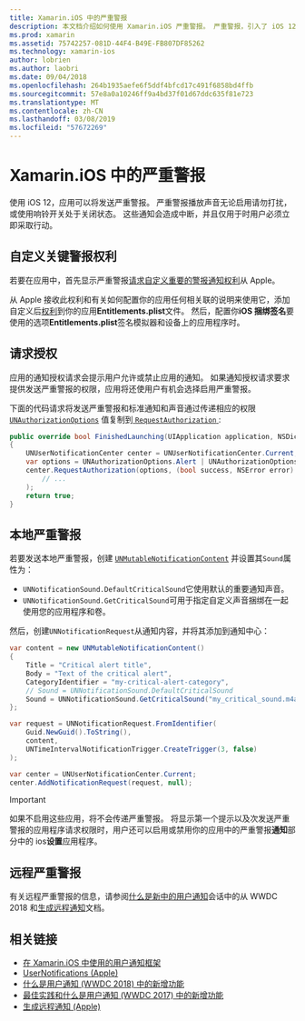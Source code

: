 ```yaml
---
title: Xamarin.iOS 中的严重警报
description: 本文档介绍如何使用 Xamarin.iOS 严重警报。 严重警报，引入了 iOS 12、 播放声音而不考虑请勿打扰是否在上的中断性通知或响铃开关处于关闭状态。
ms.prod: xamarin
ms.assetid: 75742257-081D-44F4-B49E-FB807DF85262
ms.technology: xamarin-ios
author: lobrien
ms.author: laobri
ms.date: 09/04/2018
ms.openlocfilehash: 264b1935aefe6f5ddf4bfcd17c491f6858bd4ffb
ms.sourcegitcommit: 57e8a0a10246ff9a4bd37f01d67ddc635f81e723
ms.translationtype: MT
ms.contentlocale: zh-CN
ms.lasthandoff: 03/08/2019
ms.locfileid: "57672269"
---
```

# <a name="critical-alerts-in-xamarinios"></a>Xamarin.iOS 中的严重警报

使用 iOS 12，应用可以将发送严重警报。 严重警报播放声音无论启用请勿打扰，或使用响铃开关处于关闭状态。 这些通知会造成中断，并且仅用于时用户必须立即采取行动。

## <a name="custom-critical-alert-entitlement"></a>自定义关键警报权利

若要在应用中，首先显示严重警报[请求自定义重要的警报通知权利](https://developer.apple.com/contact/request/notifications-critical-alerts-entitlement/)从 Apple。

从 Apple 接收此权利和有关如何配置你的应用任何相关联的说明来使用它，添加自定义后[权利](~/ios/deploy-test/provisioning/entitlements.md)到你的应用**Entitlements.plist**文件。 然后，配置你**iOS 捆绑签名**要使用的选项**Entitlements.plist**签名模拟器和设备上的应用程序时。

## <a name="request-authorization"></a>请求授权

应用的通知授权请求会提示用户允许或禁止应用的通知。 如果通知授权请求要求提供发送严重警报的权限，应用将还使用户有机会选择启用严重警报。

下面的代码请求将发送严重警报和标准通知和声音通过传递相应的权限 [`UNAuthorizationOptions`](xref:UserNotifications.UNAuthorizationOptions)
值复制到[ `RequestAuthorization` ](xref:UserNotifications.UNUserNotificationCenter.RequestAuthorization*):

```csharp
public override bool FinishedLaunching(UIApplication application, NSDictionary launchOptions)
{
    UNUserNotificationCenter center = UNUserNotificationCenter.Current;
    var options = UNAuthorizationOptions.Alert | UNAuthorizationOptions.Sound | UNAuthorizationOptions.CriticalAlert;
    center.RequestAuthorization(options, (bool success, NSError error) => {
        // ...
    );
    return true;
}
```

## <a name="local-critical-alerts"></a>本地严重警报

若要发送本地严重警报，创建 [`UNMutableNotificationContent`](xref:UserNotifications.UNMutableNotificationContent)
并设置其`Sound`属性为：

- `UNNotificationSound.DefaultCriticalSound`它使用默认的重要通知声音。
- `UNNotificationSound.GetCriticalSound`可用于指定自定义声音捆绑在一起使用您的应用程序和卷。

然后，创建`UNNotificationRequest`从通知内容，并将其添加到通知中心：

```csharp
var content = new UNMutableNotificationContent()
{
    Title = "Critical alert title",
    Body = "Text of the critical alert",
    CategoryIdentifier = "my-critical-alert-category",
    // Sound = UNNotificationSound.DefaultCriticalSound
    Sound = UNNotificationSound.GetCriticalSound("my_critical_sound.m4a", 1.0f)
};

var request = UNNotificationRequest.FromIdentifier(
    Guid.NewGuid().ToString(),
    content,
    UNTimeIntervalNotificationTrigger.CreateTrigger(3, false)
);

var center = UNUserNotificationCenter.Current;
center.AddNotificationRequest(request, null);
```

> [!IMPORTANT]
> 如果不启用这些应用，将不会传递严重警报。 将显示第一个提示以及次发送严重警报的应用程序请求权限时，用户还可以启用或禁用你的应用中的严重警报**通知**部分中的 ios**设置**应用程序。

## <a name="remote-critical-alerts"></a>远程严重警报

有关远程严重警报的信息，请参阅[什么是新中的用户通知](https://developer.apple.com/videos/play/wwdc2018/710/)会话中的从 WWDC 2018 和[生成远程通知](https://developer.apple.com/documentation/usernotifications/setting_up_a_remote_notification_server/generating_a_remote_notification)文档。

## <a name="related-links"></a>相关链接

- [在 Xamarin.iOS 中使用的用户通知框架](~/ios/platform/user-notifications/index.md)
- [UserNotifications (Apple)](https://developer.apple.com/documentation/usernotifications?language=objc)
- [什么是用户通知 (WWDC 2018) 中的新增功能](https://developer.apple.com/videos/play/wwdc2018/710/)
- [最佳实践和什么是用户通知 (WWDC 2017) 中的新增功能](https://developer.apple.com/videos/play/wwdc2017/708/)
- [生成远程通知 (Apple)](https://developer.apple.com/documentation/usernotifications/setting_up_a_remote_notification_server/generating_a_remote_notification)
